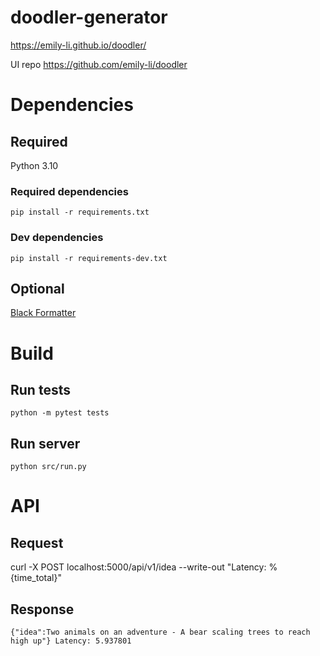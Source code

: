 # doodler-generator

https://emily-li.github.io/doodler/

UI repo https://github.com/emily-li/doodler

# Dependencies

## Required

Python 3.10

### Required dependencies
`pip install -r requirements.txt`

### Dev dependencies
`pip install -r requirements-dev.txt`


## Optional

[Black Formatter](https://marketplace.visualstudio.com/items?itemName=ms-python.black-formatter)

# Build

## Run tests
`python -m pytest tests`

## Run server
`python src/run.py`

# API

## Request
curl -X POST localhost:5000/api/v1/idea --write-out "Latency: %{time_total}"

## Response
`{"idea":Two animals on an adventure - A bear scaling trees to reach high up"}
Latency: 5.937801`
